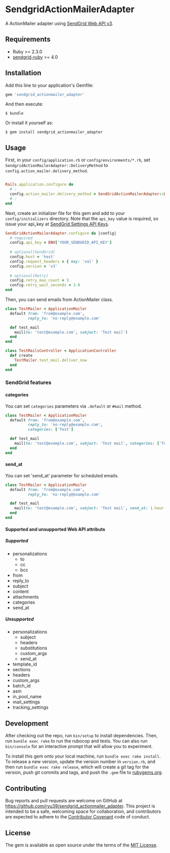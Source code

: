 # SendgridActionMailerAdapter

A ActionMailer adapter using [SendGrid Web API v3](https://sendgrid.com/docs/API_Reference/Web_API_v3/index.html).

## Requirements

* Ruby >= 2.3.0
* [sendgrid-ruby](https://github.com/sendgrid/sendgrid-ruby) >= 4.0


## Installation

Add this line to your application's Gemfile:

```ruby
gem 'sendgrid_actionmailer_adapter'
```

And then execute:

    $ bundle

Or install it yourself as:

    $ gem install sendgrid_actionmailer_adapter


## Usage

First, in your `config/application.rb` or `config/environments/*.rb`, 
set `SendgridActionMailerAdapter::DeliveryMethod` to `config.action_mailer.delivery_method`.

```ruby

Rails.application.configure do
  # :
  config.action_mailer.delivery_method = SendGridActionMailerAdapter::DeliveryMethod
  # :
end

```

Next, create an initializer file for this gem and add to your `config/initializers` directory.
Note that the `api_key` value is required, so issue your api_key at [SendGrid Settings API Keys](https://app.sendgrid.com/settings/api_keys).

```ruby
SendGridActionMailerAdapter.configure do |config|
  # required
  config.api_key = ENV['YOUR_SENDGRID_API_KEY']
  
  # optional(SendGrid)
  config.host = 'host'
  config.request_headers = { key: 'val' }
  config.version = 'v3'
  
  # optional(Retry)
  config.retry_max_count = 3
  config.retry_wait_seconds = 3.0
end
```

Then, you can send emails from ActionMailer class. 

```ruby
class TestMailer < ApplicationMailer
  default from: 'from@example.com',
          reply_to: 'no-reply@example.com'

  def test_mail
    mail(to: 'test@example.com', subject: 'Test mail')
  end
end

class TestMailsController < ApplicationController
  def create
    TestMailer.test_mail.deliver_now 
  end
end
```

### SendGrid features

#### categories

You can set `categories` parameters via `.default` or `#mail` method.

```ruby
class TestMailer < ApplicationMailer
  default from: 'from@example.com',
          reply_to: 'no-reply@example.com',
          categories: ['Test']

  def test_mail
    mail(to: 'test@example.com', subject: 'Test mail', categories: ['Test1', 'Test2'])
  end
end
```

#### send_at 

You can set 'send_at' parameter for scheduled emails.

```ruby
class TestMailer < ApplicationMailer
  default from: 'from@example.com',
          reply_to: 'no-reply@example.com'

  def test_mail
    mail(to: 'test@example.com', subject: 'Test mail', send_at: 1.hour.since)
  end
end
```

#### Supported and unsupported Web API attributs

##### Supported

* personalizations
  * to
  * cc
  * bcc
* from
* reply_to
* subject
* content
* attachments
* categories
* send_at

##### Unsupported

* personalizations
  * subject
  * headers
  * substitutions
  * custom_args
  * send_at
* template_id
* sections
* headers
* custom_args
* batch_id
* asm
* in_pool_name
* mail_settings
* tracking_settings


## Development

After checking out the repo, run `bin/setup` to install dependencies.
Then, run `bundle exec rake` to run the rubocop and tests.
You can also run `bin/console` for an interactive prompt that will allow you to experiment.

To install this gem onto your local machine, run `bundle exec rake install`.
To release a new version, update the version number in `version.rb`,
and then run `bundle exec rake release`, which will create a git tag for the version,
push git commits and tags, and push the `.gem` file to [rubygems.org](https://rubygems.org).


## Contributing

Bug reports and pull requests are welcome on GitHub at https://github.com/ryu39/sendgrid_actionmailer_adapter.
This project is intended to be a safe, welcoming space for collaboration, 
and contributors are expected to adhere to the [Contributor Covenant](http://contributor-covenant.org) code of conduct.


## License

The gem is available as open source under the terms of the [MIT License](http://opensource.org/licenses/MIT).
